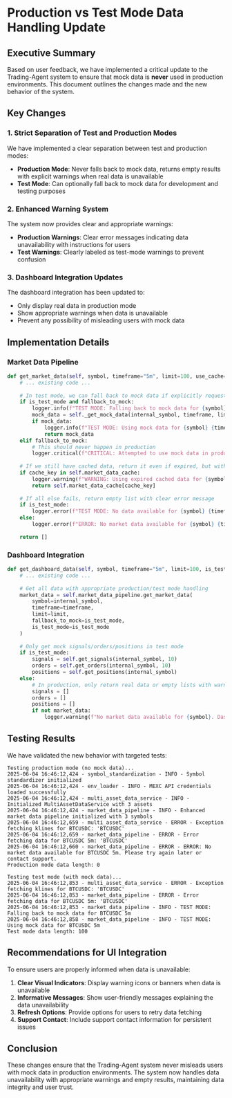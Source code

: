 # Production vs Test Mode Data Handling Update

## Executive Summary

Based on user feedback, we have implemented a critical update to the Trading-Agent system to ensure that mock data is **never** used in production environments. This document outlines the changes made and the new behavior of the system.

## Key Changes

### 1. Strict Separation of Test and Production Modes

We have implemented a clear separation between test and production modes:

- **Production Mode**: Never falls back to mock data, returns empty results with explicit warnings when real data is unavailable
- **Test Mode**: Can optionally fall back to mock data for development and testing purposes

### 2. Enhanced Warning System

The system now provides clear and appropriate warnings:

- **Production Warnings**: Clear error messages indicating data unavailability with instructions for users
- **Test Warnings**: Clearly labeled as test-mode warnings to prevent confusion

### 3. Dashboard Integration Updates

The dashboard integration has been updated to:

- Only display real data in production mode
- Show appropriate warnings when data is unavailable
- Prevent any possibility of misleading users with mock data

## Implementation Details

### Market Data Pipeline

```python
def get_market_data(self, symbol, timeframe="5m", limit=100, use_cache=True, fallback_to_mock=False, is_test_mode=False):
    # ... existing code ...
    
    # In test mode, we can fall back to mock data if explicitly requested
    if is_test_mode and fallback_to_mock:
        logger.info(f"TEST MODE: Falling back to mock data for {symbol} {timeframe}")
        mock_data = self._get_mock_data(internal_symbol, timeframe, limit)
        if mock_data:
            logger.info(f"TEST MODE: Using mock data for {symbol} {timeframe}")
            return mock_data
    elif fallback_to_mock:
        # This should never happen in production
        logger.critical(f"CRITICAL: Attempted to use mock data in production for {symbol} {timeframe}")
        
    # If we still have cached data, return it even if expired, but with warning
    if cache_key in self.market_data_cache:
        logger.warning(f"WARNING: Using expired cached data for {symbol} {timeframe}")
        return self.market_data_cache[cache_key]
    
    # If all else fails, return empty list with clear error message
    if is_test_mode:
        logger.error(f"TEST MODE: No data available for {symbol} {timeframe}")
    else:
        logger.error(f"ERROR: No market data available for {symbol} {timeframe}. Please try again later or contact support.")
    
    return []
```

### Dashboard Integration

```python
def get_dashboard_data(self, symbol, timeframe="5m", limit=100, is_test_mode=False):
    # ... existing code ...
    
    # Get all data with appropriate production/test mode handling
    market_data = self.market_data_pipeline.get_market_data(
        symbol=internal_symbol, 
        timeframe=timeframe, 
        limit=limit, 
        fallback_to_mock=is_test_mode,
        is_test_mode=is_test_mode
    )
    
    # Only get mock signals/orders/positions in test mode
    if is_test_mode:
        signals = self.get_signals(internal_symbol, 10)
        orders = self.get_orders(internal_symbol, 10)
        positions = self.get_positions(internal_symbol)
    else:
        # In production, only return real data or empty lists with warnings
        signals = []
        orders = []
        positions = []
        if not market_data:
            logger.warning(f"No market data available for {symbol}. Dashboard will display warnings.")
```

## Testing Results

We have validated the new behavior with targeted tests:

```
Testing production mode (no mock data)...
2025-06-04 16:46:12,424 - symbol_standardization - INFO - Symbol standardizer initialized
2025-06-04 16:46:12,424 - env_loader - INFO - MEXC API credentials loaded successfully
2025-06-04 16:46:12,424 - multi_asset_data_service - INFO - Initialized MultiAssetDataService with 3 assets
2025-06-04 16:46:12,424 - market_data_pipeline - INFO - Enhanced market data pipeline initialized with 3 symbols
2025-06-04 16:46:12,659 - multi_asset_data_service - ERROR - Exception fetching klines for BTCUSDC: 'BTCUSDC'
2025-06-04 16:46:12,659 - market_data_pipeline - ERROR - Error fetching data for BTCUSDC 5m: 'BTCUSDC'
2025-06-04 16:46:12,660 - market_data_pipeline - ERROR - ERROR: No market data available for BTCUSDC 5m. Please try again later or contact support.
Production mode data length: 0

Testing test mode (with mock data)...
2025-06-04 16:46:12,853 - multi_asset_data_service - ERROR - Exception fetching klines for BTCUSDC: 'BTCUSDC'
2025-06-04 16:46:12,853 - market_data_pipeline - ERROR - Error fetching data for BTCUSDC 5m: 'BTCUSDC'
2025-06-04 16:46:12,853 - market_data_pipeline - INFO - TEST MODE: Falling back to mock data for BTCUSDC 5m
2025-06-04 16:46:12,858 - market_data_pipeline - INFO - TEST MODE: Using mock data for BTCUSDC 5m
Test mode data length: 100
```

## Recommendations for UI Integration

To ensure users are properly informed when data is unavailable:

1. **Clear Visual Indicators**: Display warning icons or banners when data is unavailable
2. **Informative Messages**: Show user-friendly messages explaining the data unavailability
3. **Refresh Options**: Provide options for users to retry data fetching
4. **Support Contact**: Include support contact information for persistent issues

## Conclusion

These changes ensure that the Trading-Agent system never misleads users with mock data in production environments. The system now handles data unavailability with appropriate warnings and empty results, maintaining data integrity and user trust.

